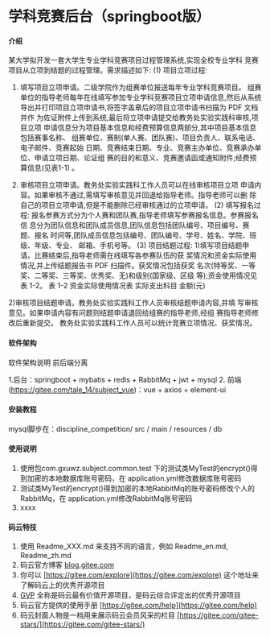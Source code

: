 # 学科竞赛后台（springboot版）

#### 介绍
某大学拟开发一套大学生专业学科竞赛项目过程管理系统,实现全校专业学科
竞赛项目从立项到结题的过程管理。需求描述如下:
(1) 项目立项过程:
1) 填写项目立项申请。二级学院作为组赛单位报送每年专业学科竞赛项目。
组赛单位的指导老师每年在线填写参加专业学科竞赛项目立项申请信息,然后从系统
导出并打印项目立项申请书,将签字盖章后的项目立项申请书扫描为 PDF 文档并作
为佐证附件上传到系统,最后将立项申请提交给教务处实验实践科审核,项目立项
申请信息分为项目基本信息和经费预算信息两部分,其中项目基本信息包括赛事名称、
组赛单位、赛制(单人赛、团队赛)、项目负责人、联系电话、电子邮件、竞赛起始
日期、竞赛结束日期、专业、竞赛主办单位、竞赛承办单位、申请立项日期、论证组
赛的目的和意义、竞赛邀请函或通知附件;经费预算信息(见表1-1) 。

2) 审核项目立项申请。教务处实验实践科工作人员可以在线审核项目立项
申请内容。如果审核不通过,需填写审核意见并回退给指导老师。指导老师可以删
除自己的项目立项申请,但是不能删除已经审核通过的立项申请。
(2) 填写报名过程:
报名参赛方式分为个人赛和团队赛,指导老师填写参赛报名信息。参赛报名信
息分为团队信息和团队成员信息,团队信息包括团队编号、项目编号、赛题、报名
时间等,团队成员信息包括编号、团队编号、学号、姓名、学院、班级、年级、专业、
邮箱、手机号等。
(3) 项目结题过程:
1)填写项目结题申请。比赛结束后,指导老师需在线填写各参赛队伍的获
奖情况和资金实际使用情况,并上传结题报告书 PDF 扫描件。获奖情况包括获奖
名次(特等奖、一等奖、二等奖、三等奖、优秀奖、无)和级别(国家级、区级
等);资金使用情况见表 1-2。
表 1-2 资金实际使用情况表
实际支出科目 金额(元)

2)审核项目结题申请。教务处实验实践科工作人员审核结题申请内容,并填
写审核意见。如果申请内容有问题则结题申请退回给组赛的指导老师,经组
赛指导老师修改后重新提交。
教务处实验实践科工作人员可以统计竞赛立项情况、获奖情况。

#### 软件架构
软件架构说明
前后端分离


1.后台：springboot + mybatis + redis + RabbitMq + jwt + mysql
2. 前端(https://gitee.com/tale_14/subject_vue)：vue + axios + element-ui



#### 安装教程

mysql脚步在：discipline_competition/ src / main / resources / db

#### 使用说明

1.  使用包com.gxuwz.subject.common.test 下的测试类MyTest的encrypt()得到加密的本地数据库账号密码，在 application.yml修改数据库账号密码
2.  测试类MyTest的encrypt()得到加密的本地RabbitMq的账号密码修改个人的RabbitMq，在 application.yml修改RabbitMq账号密码
3.  xxxx



#### 码云特技

1.  使用 Readme\_XXX.md 来支持不同的语言，例如 Readme\_en.md, Readme\_zh.md
2.  码云官方博客 [blog.gitee.com](https://blog.gitee.com)
3.  你可以 [https://gitee.com/explore](https://gitee.com/explore) 这个地址来了解码云上的优秀开源项目
4.  [GVP](https://gitee.com/gvp) 全称是码云最有价值开源项目，是码云综合评定出的优秀开源项目
5.  码云官方提供的使用手册 [https://gitee.com/help](https://gitee.com/help)
6.  码云封面人物是一档用来展示码云会员风采的栏目 [https://gitee.com/gitee-stars/](https://gitee.com/gitee-stars/)
